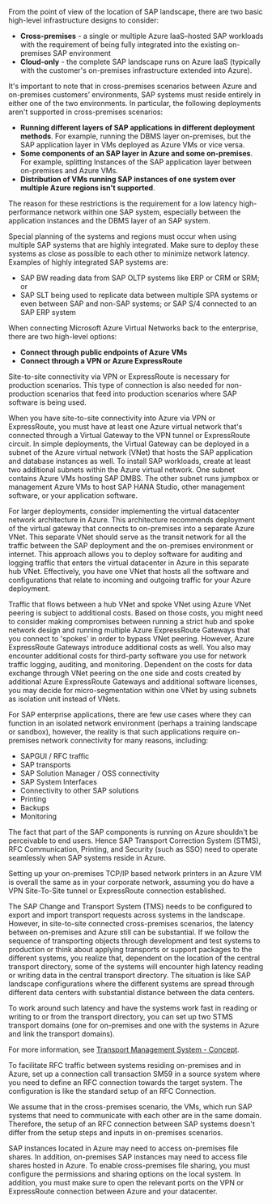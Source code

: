 

From the point of view of the location of SAP landscape, there are two basic high-level infrastructure designs to consider:

- **Cross-premises** \- a single or multiple Azure IaaS–hosted SAP workloads with the requirement of being fully integrated into the existing on-premises SAP environment
- **Cloud-only** \- the complete SAP landscape runs on Azure IaaS (typically with the customer's on-premises infrastructure extended into Azure).

It's important to note that in cross-premises scenarios between Azure and on-premises customers’ environments, SAP systems must reside entirely in either one of the two environments. In particular, the following deployments aren't supported in cross-premises scenarios:

- **Running different layers of SAP applications in different deployment methods**. For example, running the DBMS layer on-premises, but the SAP application layer in VMs deployed as Azure VMs or vice versa.
- **Some components of an SAP layer in Azure and some on-premises**. For example, splitting Instances of the SAP application layer between on-premises and Azure VMs.
- **Distribution of VMs running SAP instances of one system over multiple Azure regions isn't supported**.

The reason for these restrictions is the requirement for a low latency high-performance network within one SAP system, especially between the application instances and the DBMS layer of an SAP system.

Special planning of the systems and regions must occur when using multiple SAP systems that are highly integrated. Make sure to deploy these systems as close as possible to each other to minimize network latency. Examples of highly integrated SAP systems are:

- SAP BW reading data from SAP OLTP systems like ERP or CRM or SRM; or
- SAP SLT being used to replicate data between multiple SPA systems or even between SAP and non-SAP systems; or SAP S/4 connected to an SAP ERP system

When connecting Microsoft Azure Virtual Networks back to the enterprise, there are two high-level options:

- **Connect through public endpoints of Azure VMs**
- **Connect through a VPN or Azure ExpressRoute**

Site-to-site connectivity via VPN or ExpressRoute is necessary for production scenarios. This type of connection is also needed for non-production scenarios that feed into production scenarios where SAP software is being used.

When you have site-to-site connectivity into Azure via VPN or ExpressRoute, you must have at least one Azure virtual network that's connected through a Virtual Gateway to the VPN tunnel or ExpressRoute circuit. In simple deployments, the Virtual Gateway can be deployed in a subnet of the Azure virtual network (VNet) that hosts the SAP application and database instances as well. To install SAP workloads, create at least two additional subnets within the Azure virtual network. One subnet contains Azure VMs hosting SAP DMBS. The other subnet runs jumpbox or management Azure VMs to host SAP HANA Studio, other management software, or your application software.

For larger deployments, consider implementing the virtual datacenter network architecture in Azure. This architecture recommends deployment of the virtual gateway that connects to on-premises into a separate Azure VNet. This separate VNet should serve as the transit network for all the traffic between the SAP deployment and the on-premises environment or internet. This approach allows you to deploy software for auditing and logging traffic that enters the virtual datacenter in Azure in this separate hub VNet. Effectively, you have one VNet that hosts all the software and configurations that relate to incoming and outgoing traffic for your Azure deployment.

Traffic that flows between a hub VNet and spoke VNet using Azure VNet peering is subject to additional costs. Based on those costs, you might need to consider making compromises between running a strict hub and spoke network design and running multiple Azure ExpressRoute Gateways that you connect to 'spokes' in order to bypass VNet peering. However, Azure ExpressRoute Gateways introduce additional costs as well. You also may encounter additional costs for third-party software you use for network traffic logging, auditing, and monitoring. Dependent on the costs for data exchange through VNet peering on the one side and costs created by additional Azure ExpressRoute Gateways and additional software licenses, you may decide for micro-segmentation within one VNet by using subnets as isolation unit instead of VNets.

For SAP enterprise applications, there are few use cases where they can function in an isolated network environment (perhaps a training landscape or sandbox), however, the reality is that such applications require on-premises network connectivity for many reasons, including:

- SAPGUI / RFC traffic
- SAP transports
- SAP Solution Manager / OSS connectivity
- SAP System Interfaces
- Connectivity to other SAP solutions
- Printing
- Backups
- Monitoring

The fact that part of the SAP components is running on Azure shouldn't be perceivable to end users. Hence SAP Transport Correction System (STMS), RFC Communication, Printing, and Security (such as SSO) need to operate seamlessly when SAP systems reside in Azure.

Setting up your on-premises TCP/IP based network printers in an Azure VM is overall the same as in your corporate network, assuming you do have a VPN Site-To-Site tunnel or ExpressRoute connection established.

The SAP Change and Transport System (TMS) needs to be configured to export and import transport requests across systems in the landscape. However, in site-to-site connected cross-premises scenarios, the latency between on-premises and Azure still can be substantial. If we follow the sequence of transporting objects through development and test systems to production or think about applying transports or support packages to the different systems, you realize that, dependent on the location of the central transport directory, some of the systems will encounter high latency reading or writing data in the central transport directory. The situation is like SAP landscape configurations where the different systems are spread through different data centers with substantial distance between the data centers.

To work around such latency and have the systems work fast in reading or writing to or from the transport directory, you can set up two STMS transport domains (one for on-premises and one with the systems in Azure and link the transport domains).

For more information, see [Transport Management System - Concept](https://help.sap.com/saphelp_me60/helpdata/en/c4/6045377b52253de10000009b38f889/content.htm).

To facilitate RFC traffic between systems residing on-premises and in Azure, set up a connection call transaction SM59 in a source system where you need to define an RFC connection towards the target system. The configuration is like the standard setup of an RFC Connection.

We assume that in the cross-premises scenario, the VMs, which run SAP systems that need to communicate with each other are in the same domain. Therefore, the setup of an RFC connection between SAP systems doesn't differ from the setup steps and inputs in on-premises scenarios.

SAP instances located in Azure may need to access on-premises file shares. In addition, on-premises SAP instances may need to access file shares hosted in Azure. To enable cross-premises file sharing, you must configure the permissions and sharing options on the local system. In addition, you must make sure to open the relevant ports on the VPN or ExpressRoute connection between Azure and your datacenter.
